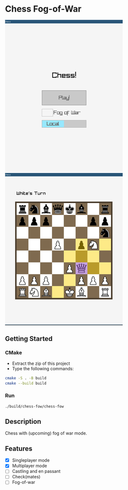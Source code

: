# Chess Fog-of-War

![Chess Loading Screen screenshot](./screenshots/chess_load.png)
![Chess Playing Screen screenshot](./screenshots/chess_play.png)

## Getting Started

### CMake

- Extract the zip of this project
- Type the following commands:

```sh
cmake -S . -B build
cmake --build build
```
### Run

``` sh
./build/chess-fow/chess-fow
```

## Description

Chess with (upcoming) fog of war mode.

## Features

 - [x] Singleplayer mode
 - [x] Multiplayer mode
 - [ ] Castling and en passant
 - [ ] Check(mates)
 - [ ] Fog-of-war
